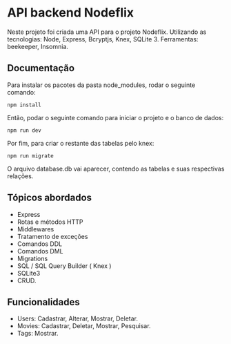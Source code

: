 # API backend Nodeflix

Neste projeto foi criada uma API para o projeto Nodeflix.
Utilizando as tecnologias:
Node, Express, Bcryptjs, Knex, SQLite 3.
Ferramentas: beekeeper, Insomnia.

## Documentação

Para instalar os pacotes da pasta node_modules, rodar o seguinte comando:

    npm install
Então, podar o seguinte comando para iniciar o projeto e o banco de dados:

    npm run dev
Por fim, para criar o restante das tabelas pelo knex:

    npm run migrate
O arquivo database.db vai aparecer, contendo as tabelas e suas respectivas relações.

## Tópicos abordados
- Express
- Rotas e métodos HTTP
- Middlewares
- Tratamento de exceções
- Comandos DDL
- Comandos DML
- Migrations
- SQL / SQL Query Builder ( Knex )
- SQLite3
- CRUD.

## Funcionalidades

- Users: Cadastrar, Alterar, Mostrar, Deletar.
- Movies: Cadastrar, Deletar, Mostrar, Pesquisar.
- Tags: Mostrar.